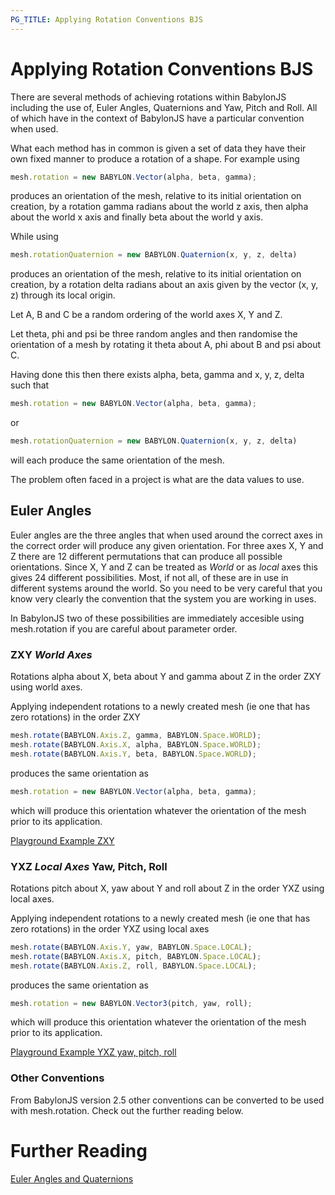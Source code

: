 ```yaml
---
PG_TITLE: Applying Rotation Conventions BJS
---
```


# Applying Rotation Conventions BJS

There are several methods of achieving rotations within BabylonJS including the use of, Euler Angles, Quaternions and Yaw, Pitch and Roll. All of which 
have in the context of BabylonJS have a particular convention when used.

What each method has in common is given a set of data they have their own fixed manner to produce a rotation of a shape. 
For example using 

```javascript
mesh.rotation = new BABYLON.Vector(alpha, beta, gamma);
```
produces an orientation of the mesh, relative to its initial orientation on creation, by a rotation gamma radians about the world z axis, then alpha about the 
world x axis and finally beta about the world y axis.

While using

```javascript
mesh.rotationQuaternion = new BABYLON.Quaternion(x, y, z, delta)
```

produces an orientation of the mesh, relative to its initial orientation on creation, by a rotation delta radians about an axis given 
by the vector (x, y, z) through its local origin.

Let A, B and C be a random ordering of the world axes X, Y and Z. 

Let theta, phi and psi be three random angles and then randomise the orientation of a mesh by rotating it theta about A, phi about B and psi about C.

Having done this then there exists alpha, beta, gamma and x, y, z, delta such that 

```javascript
mesh.rotation = new BABYLON.Vector(alpha, beta, gamma);
```
or

```javascript
mesh.rotationQuaternion = new BABYLON.Quaternion(x, y, z, delta)
```   

will each produce the same orientation of the mesh.

The problem often faced in a project is what are the data values to use.

## Euler Angles

Euler angles are the three angles that when used around the correct axes in the correct order will produce any given orientation. 
For three axes X, Y and Z there are 12 different permutations that can produce all possible orientations. Since X, Y and Z can be treated as *World* or as *local* axes 
this gives 24 different possibilities. Most, if not all, of these are in use in different systems around the world. So you need to be very careful that you know very clearly the convention that 
the system you are working in uses.

In BabylonJS two of these possibilities are immediately accesible using mesh.rotation if you are careful about parameter order.
### ZXY *World Axes*

Rotations alpha about X, beta about Y and gamma about Z in the order ZXY using world axes.

Applying independent rotations to a newly created mesh (ie one that has zero rotations) in the order ZXY

```javascript
mesh.rotate(BABYLON.Axis.Z, gamma, BABYLON.Space.WORLD);
mesh.rotate(BABYLON.Axis.X, alpha, BABYLON.Space.WORLD);
mesh.rotate(BABYLON.Axis.Y, beta, BABYLON.Space.WORLD);
```

produces the same orientation as 

```javascript
mesh.rotation = new BABYLON.Vector(alpha, beta, gamma);
```

which will produce this orientation whatever the orientation of the mesh prior to its application.

[Playground Example ZXY](http://www.babylonjs-playground.com/#1ST43U#2)

### YXZ *Local Axes* Yaw, Pitch, Roll

Rotations pitch about X, yaw about Y and roll about Z in the order YXZ using local axes.

Applying independent rotations to a newly created mesh (ie one that has zero rotations) in the order YXZ using local axes

```javascript
mesh.rotate(BABYLON.Axis.Y, yaw, BABYLON.Space.LOCAL);
mesh.rotate(BABYLON.Axis.X, pitch, BABYLON.Space.LOCAL);
mesh.rotate(BABYLON.Axis.Z, roll, BABYLON.Space.LOCAL);
```

produces the same orientation as 

```javascript
mesh.rotation = new BABYLON.Vector3(pitch, yaw, roll);
```

which will produce this orientation whatever the orientation of the mesh prior to its application.

[Playground Example YXZ yaw, pitch, roll](http://www.babylonjs-playground.com/#1ST43U#4)

### Other Conventions
From BabylonJS version 2.5 other conventions can be converted to be used with mesh.rotation. Check out the further reading below.

# Further Reading

[Euler Angles and Quaternions](/advanced/Euler_Angles.html)
